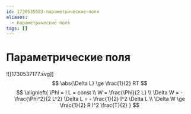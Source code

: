 ```yaml
---
id: 1730535583-параметрические-поля
aliases:
  - параметрические поля
tags: []
---
```


# Параметрические поля
![[1730537177.svg]]
$$
\abs{\Delta L} \ge \frac{1}{2} RT
$$
$$
\alignleft{
\Phi = I L = const \\
W = \frac{\Phi}{2 L} \\
\Delta W = - \frac{\Phi^2}{2 L^2} \Delta L = - \frac{1}{2} I^2 \Delta L \\
\Delta W \ge \frac{1}{2} R I^2 \frac{T}{2}
}
$$

